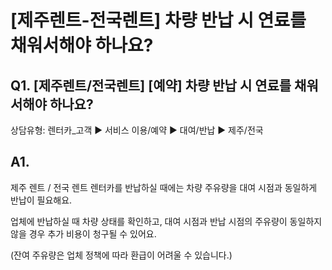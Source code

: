 # [제주렌트-전국렌트] 차량 반납 시 연료를 채워서해야 하나요?

**Q1. [제주렌트/전국렌트] [예약] 차량 반납 시 연료를 채워서해야 하나요?**
-----------------------------------------------

상담유형: 렌터카\_고객 ▶ 서비스 이용/예약 ▶ 대여/반납 ▶ 제주/전국

**A1.**
-------

제주 렌트 / 전국 렌트 렌터카를 반납하실 때에는 차량 주유량을 대여 시점과 동일하게 반납이 필요해요.

업체에 반납하실 때 차량 상태를 확인하고, 대여 시점과 반납 시점의 주유량이 동일하지 않을 경우 추가 비용이 청구될 수 있어요.

(잔여 주유량은 업체 정책에 따라 환급이 어려울 수 있습니다.)